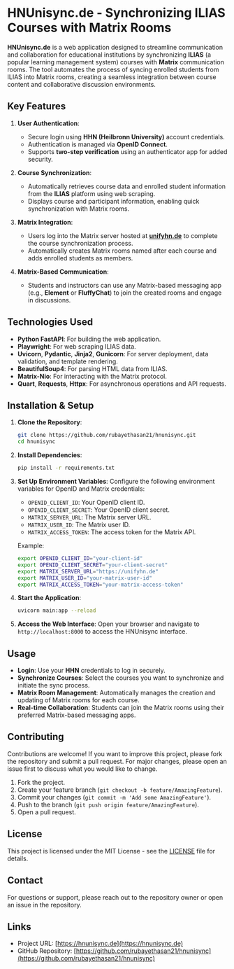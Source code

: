 # HNUnisync.de - Synchronizing ILIAS Courses with Matrix Rooms

**HNUnisync.de** is a web application designed to streamline communication and collaboration for educational institutions by synchronizing **ILIAS** (a popular learning management system) courses with **Matrix** communication rooms. The tool automates the process of syncing enrolled students from ILIAS into Matrix rooms, creating a seamless integration between course content and collaborative discussion environments.

## Key Features

1. **User Authentication**:
   - Secure login using **HHN (Heilbronn University)** account credentials.
   - Authentication is managed via **OpenID Connect**.
   - Supports **two-step verification** using an authenticator app for added security.

2. **Course Synchronization**:
   - Automatically retrieves course data and enrolled student information from the **ILIAS** platform using web scraping.
   - Displays course and participant information, enabling quick synchronization with Matrix rooms.

3. **Matrix Integration**:
   - Users log into the Matrix server hosted at **[unifyhn.de](https://unifyhn.de)** to complete the course synchronization process.
   - Automatically creates Matrix rooms named after each course and adds enrolled students as members.

4. **Matrix-Based Communication**:
   - Students and instructors can use any Matrix-based messaging app (e.g., **Element** or **FluffyChat**) to join the created rooms and engage in discussions.

## Technologies Used

- **Python FastAPI**: For building the web application.
- **Playwright**: For web scraping ILIAS data.
- **Uvicorn**, **Pydantic**, **Jinja2**, **Gunicorn**: For server deployment, data validation, and template rendering.
- **BeautifulSoup4**: For parsing HTML data from ILIAS.
- **Matrix-Nio**: For interacting with the Matrix protocol.
- **Quart**, **Requests**, **Httpx**: For asynchronous operations and API requests.

## Installation & Setup

1. **Clone the Repository**:
   ```bash
   git clone https://github.com/rubayethasan21/hnunisync.git
   cd hnunisync
   ```

2. **Install Dependencies**:
   ```bash
   pip install -r requirements.txt
   ```

3. **Set Up Environment Variables**:
   Configure the following environment variables for OpenID and Matrix credentials:
   - `OPENID_CLIENT_ID`: Your OpenID client ID.
   - `OPENID_CLIENT_SECRET`: Your OpenID client secret.
   - `MATRIX_SERVER_URL`: The Matrix server URL.
   - `MATRIX_USER_ID`: The Matrix user ID.
   - `MATRIX_ACCESS_TOKEN`: The access token for the Matrix API.

   Example:
   ```bash
   export OPENID_CLIENT_ID="your-client-id"
   export OPENID_CLIENT_SECRET="your-client-secret"
   export MATRIX_SERVER_URL="https://unifyhn.de"
   export MATRIX_USER_ID="your-matrix-user-id"
   export MATRIX_ACCESS_TOKEN="your-matrix-access-token"
   ```

4. **Start the Application**:
   ```bash
   uvicorn main:app --reload
   ```

5. **Access the Web Interface**:
   Open your browser and navigate to `http://localhost:8000` to access the HNUnisync interface.

## Usage

- **Login**: Use your **HHN** credentials to log in securely.
- **Synchronize Courses**: Select the courses you want to synchronize and initiate the sync process.
- **Matrix Room Management**: Automatically manages the creation and updating of Matrix rooms for each course.
- **Real-time Collaboration**: Students can join the Matrix rooms using their preferred Matrix-based messaging apps.

## Contributing

Contributions are welcome! If you want to improve this project, please fork the repository and submit a pull request. For major changes, please open an issue first to discuss what you would like to change.

1. Fork the project.
2. Create your feature branch (`git checkout -b feature/AmazingFeature`).
3. Commit your changes (`git commit -m 'Add some AmazingFeature'`).
4. Push to the branch (`git push origin feature/AmazingFeature`).
5. Open a pull request.

## License

This project is licensed under the MIT License - see the [LICENSE](LICENSE) file for details.

## Contact

For questions or support, please reach out to the repository owner or open an issue in the repository.

## Links

- Project URL: [https://hnunisync.de](https://hnunisync.de)
- GitHub Repository: [https://github.com/rubayethasan21/hnunisync](https://github.com/rubayethasan21/hnunisync)
